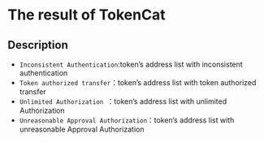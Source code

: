 # The result of TokenCat

## Description
 * `Inconsistent Authentication`:token’s address list with inconsistent authentication
 * `Token authorized transfer`：token’s address list with token authorized transfer
 * `Unlimited Authorization `：token’s address list with unlimited Authorization
 * `Unreasonable Approval Authorization`：token’s address list with unreasonable Approval Authorization
